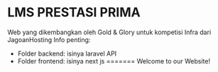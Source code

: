 
# LMS PRESTASI PRIMA

Web yang dikembangkan oleh Gold & Glory untuk kompetisi Infra dari JagoanHosting
Info penting:
- Folder backend: isinya laravel API
- Folder frontend: isinya next js
=======
Welcome to our Website!
